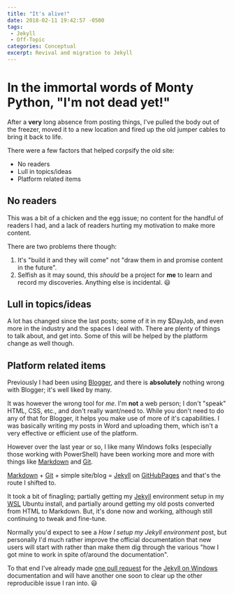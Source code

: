 ```yaml
---
title: "It's alive!"
date: 2018-02-11 19:42:57 -0500
tags:
 - Jekyll
 - Off-Topic
categories: Conceptual
excerpt: Revival and migration to Jekyll
---
```


# In the immortal words of Monty Python, "I'm not dead yet!"

After a **very** long absence from posting things, I've pulled the body out of the freezer, moved it to a new location and fired up the old jumper cables to bring it back to life.

There were a few factors that helped corpsify the old site:

* No readers
* Lull in topics/ideas
* Platform related items

## No readers

This was a bit of a chicken and the egg issue; no content for the handful of readers I had, and a lack of readers hurting my motivation to make more content.

There are two problems there though:

1. It's "build it and they will come" not "draw them in and promise content in the future".
2. Selfish as it may sound, this *should* be a project for **me** to learn and record my discoveries. Anything else is incidental. :smiley:

## Lull in topics/ideas

A lot has changed since the last posts; some of it in my $DayJob, and even more in the industry and the spaces I deal with. There are plenty of things to talk about, and get into. Some of this will be helped by the platform change as well though.

## Platform related items

Previously I had been using [Blogger](http://theevolvingadmin.blogspot.com), and there is **absolutely** nothing wrong with Blogger; it's well liked by many.

It was however the wrong tool for *me*. I'm **not** a web person; I don't "speak" HTML, CSS, etc., and don't really want/need to. While you don't need to do any of that for Blogger, it helps you make use of more of it's capabilities. I was basically writing my posts in Word and uploading them, which isn't a very effective or efficient use of the platform.

However over the last year or so, I like many Windows folks (especially those working with PowerShell) have been working more and more with things like [Markdown][markdown-link] and [Git][git-link].

[Markdown][markdown-link] + [Git][git-link] + simple site/blog = [Jekyll][jekyll-link] on [GitHubPages](https://pages.github.com) and that's the route I shifted to.

It took a bit of finagling; partially getting my [Jekyll][jekyll-link] environment setup in my [WSL](https://docs.microsoft.com/en-us/windows/wsl/install-win10) Ubuntu install, and partially around getting my old posts converted from HTML to Markdown. But, it's done now and working, although still continuing to tweak and fine-tune.

Normally you'd expect to see a *How I setup my Jekyll environment* post, but personally I'd much rather improve the official documentation that new users will start with rather than make them dig through the various "how I got mine to work in spite of/around the documentation".

To that end I've already made [one pull request](https://github.com/jekyll/jekyll/pull/6765) for the [Jekyll on Windows](https://jekyllrb.com/docs/windows) documentation and will have another one soon to clear up the other reproducible issue I ran into. :smiley:

[markdown-link]: https://en.wikipedia.org/wiki/Markdown
[git-link]: https://en.wikipedia.org/wiki/Git
[jekyll-link]: https://jekyllrb.com
